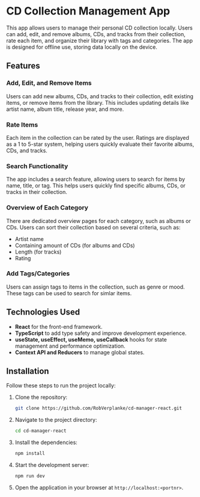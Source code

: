 # CD Collection Management App

This app allows users to manage their personal CD collection locally. Users can add, edit, and remove albums, CDs, and tracks from their collection, rate each item, and organize their library with tags and categories. The app is designed for offline use, storing data locally on the device.

## Features

### Add, Edit, and Remove Items

Users can add new albums, CDs, and tracks to their collection, edit existing items, or remove items from the library. This includes updating details like artist name, album title, release year, and more.

### Rate Items

Each item in the collection can be rated by the user. Ratings are displayed as a 1 to 5-star system, helping users quickly evaluate their favorite albums, CDs, and tracks.

### Search Functionality

The app includes a search feature, allowing users to search for items by name, title, or tag. This helps users quickly find specific albums, CDs, or tracks in their collection.

### Overview of Each Category

There are dedicated overview pages for each category, such as albums or CDs. Users can sort their collection based on several criteria, such as:

- Artist name
- Containing amount of CDs (for albums and CDs)
- Length (for tracks)
- Rating

### Add Tags/Categories

Users can assign tags to items in the collection, such as genre or mood. These tags can be used to search for simlar items.

## Technologies Used

- **React** for the front-end framework.
- **TypeScript** to add type safety and improve development experience.
- **useState, useEffect, useMemo, useCallback** hooks for state management and performance optimization.
- **Context API and Reducers** to manage global states.

## Installation

Follow these steps to run the project locally:

1. Clone the repository:

   ```sh
   git clone https://github.com/RobVerplanke/cd-manager-react.git
   ```

2. Navigate to the project directory:

   ```sh
   cd cd-manager-react
   ```

3. Install the dependencies:

   ```sh
   npm install
   ```

4. Start the development server:

   ```sh
   npm run dev
   ```

5. Open the application in your browser at `http://localhost:<portnr>`.
